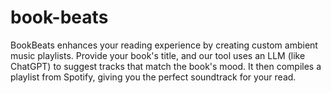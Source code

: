 # book-beats
BookBeats enhances your reading experience by creating custom ambient music playlists. Provide your book's title, and our tool uses an LLM (like ChatGPT) to suggest tracks that match the book's mood. It then compiles a playlist from Spotify, giving you the perfect soundtrack for your read.
